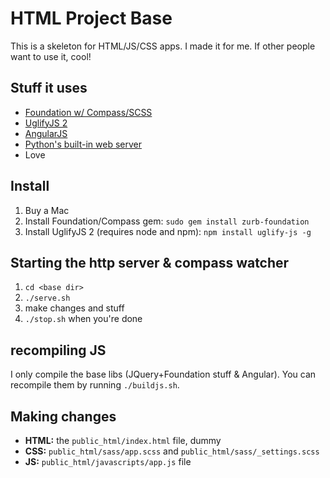 # HTML Project Base

This is a skeleton for HTML/JS/CSS apps. I made it for me. If other people want to use it, cool!

## Stuff it uses

* [Foundation w/ Compass/SCSS](http://foundation.zurb.com/docs/compass.php)
* [UglifyJS 2](https://github.com/mishoo/UglifyJS2)
* [AngularJS](http://angularjs.org/)
* [Python's built-in web server](http://docs.python.org/2/library/basehttpserver.html)
* Love

## Install

1. Buy a Mac
2. Install Foundation/Compass gem: `sudo gem install zurb-foundation`
3. Install UglifyJS 2 (requires node and npm): `npm install uglify-js -g`

## Starting the http server & compass watcher

1. `cd <base dir>`
2. `./serve.sh`
3. make changes and stuff
4. `./stop.sh` when you're done

## recompiling JS

I only compile the base libs (JQuery+Foundation stuff & Angular). You can recompile them by running `./buildjs.sh`.

## Making changes

* **HTML:** the `public_html/index.html` file, dummy
* **CSS:** `public_html/sass/app.scss` and `public_html/sass/_settings.scss`
* **JS:** `public_html/javascripts/app.js` file